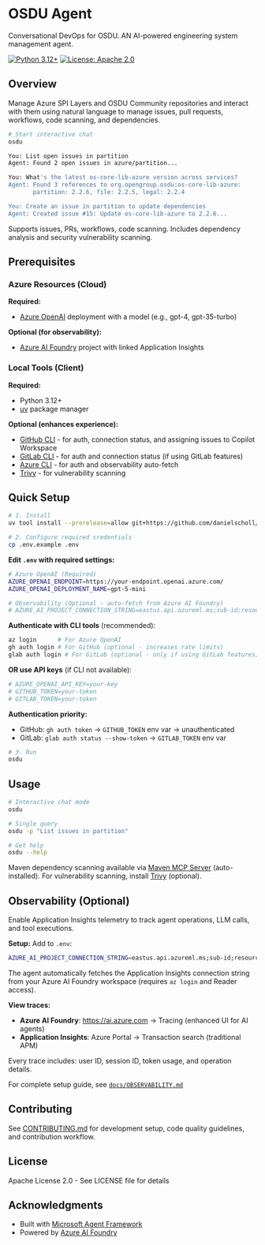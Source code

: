 # OSDU Agent

Conversational DevOps for OSDU. AN AI-powered engineering system management agent.

[![Python 3.12+](https://img.shields.io/badge/python-3.12+-blue.svg)](https://www.python.org/downloads/)
[![License: Apache 2.0](https://img.shields.io/badge/License-Apache%202.0-blue.svg)](https://opensource.org/licenses/Apache-2.0)

## Overview

Manage Azure SPI Layers and OSDU Community repositories and interact with them using natural language to manage issues, pull requests, workflows, code scanning, and dependencies.

```bash
# Start interactive chat
osdu

You: List open issues in partition
Agent: Found 2 open issues in azure/partition...

You: What's the latest os-core-lib-azure version across services?
Agent: Found 3 references to org.opengroup.osdu:os-core-lib-azure:
       partition: 2.2.6, file: 2.2.5, legal: 2.2.4

You: Create an issue in partition to update dependencies
Agent: Created issue #15: Update os-core-lib-azure to 2.2.6...
```

Supports issues, PRs, workflows, code scanning. Includes dependency analysis and security vulnerability scanning.

## Prerequisites

### Azure Resources (Cloud)

**Required:**
- [Azure OpenAI](https://learn.microsoft.com/azure/ai-services/openai/how-to/create-resource) deployment with a model (e.g., gpt-4, gpt-35-turbo)

**Optional (for observability):**
- [Azure AI Foundry](https://ai.azure.com) project with linked Application Insights

### Local Tools (Client)

**Required:**
- Python 3.12+
- [uv](https://docs.astral.sh/uv/getting-started/installation/) package manager

**Optional (enhances experience):**
- [GitHub CLI](https://github.com/cli/cli#installation) - for auth, connection status, and assigning issues to Copilot Workspace
- [GitLab CLI](https://gitlab.com/gitlab-org/cli) - for auth and connection status (if using GitLab features)
- [Azure CLI](https://learn.microsoft.com/cli/azure/install-azure-cli) - for auth and observability auto-fetch
- [Trivy](https://trivy.dev) - for vulnerability scanning

## Quick Setup

```bash
# 1. Install
uv tool install --prerelease=allow git+https://github.com/danielscholl/osdu-agent.git

# 2. Configure required credentials
cp .env.example .env
```

**Edit `.env` with required settings:**

```bash
# Azure OpenAI (Required)
AZURE_OPENAI_ENDPOINT=https://your-endpoint.openai.azure.com/
AZURE_OPENAI_DEPLOYMENT_NAME=gpt-5-mini

# Observability (Optional - auto-fetch from Azure AI Foundry)
# AZURE_AI_PROJECT_CONNECTION_STRING=eastus.api.azureml.ms;sub-id;resource-group;workspace-name
```

**Authenticate with CLI tools** (recommended):
```bash
az login      # For Azure OpenAI
gh auth login # For GitHub (optional - increases rate limits)
glab auth login # For GitLab (optional - only if using GitLab features)
```

**OR use API keys** (if CLI not available):
```bash
# AZURE_OPENAI_API_KEY=your-key
# GITHUB_TOKEN=your-token
# GITLAB_TOKEN=your-token
```

**Authentication priority:**
- GitHub: `gh auth token` → `GITHUB_TOKEN` env var → unauthenticated
- GitLab: `glab auth status --show-token` → `GITLAB_TOKEN` env var

```bash
# 3. Run
osdu
```

## Usage

```bash
# Interactive chat mode
osdu

# Single query
osdu -p "List issues in partition"

# Get help
osdu --help
```

Maven dependency scanning available via [Maven MCP Server](https://github.com/danielscholl/mvn-mcp-server) (auto-installed). For vulnerability scanning, install [Trivy](https://trivy.dev) (optional).

## Observability (Optional)

Enable Application Insights telemetry to track agent operations, LLM calls, and tool executions.

**Setup:** Add to `.env`:
```bash
AZURE_AI_PROJECT_CONNECTION_STRING=eastus.api.azureml.ms;sub-id;resource-group;workspace-name
```

The agent automatically fetches the Application Insights connection string from your Azure AI Foundry workspace (requires `az login` and Reader access).

**View traces:**
- **Azure AI Foundry**: https://ai.azure.com → Tracing (enhanced UI for AI agents)
- **Application Insights**: Azure Portal → Transaction search (traditional APM)

Every trace includes: user ID, session ID, token usage, and operation details.

For complete setup guide, see [`docs/OBSERVABILITY.md`](docs/OBSERVABILITY.md)

## Contributing

See [CONTRIBUTING.md](CONTRIBUTING.md) for development setup, code quality guidelines, and contribution workflow.

## License

Apache License 2.0 - See LICENSE file for details

## Acknowledgments

- Built with [Microsoft Agent Framework](https://github.com/microsoft/agent-framework)
- Powered by [Azure AI Foundry](https://azure.microsoft.com/en-us/products/ai-services/ai-studio)
